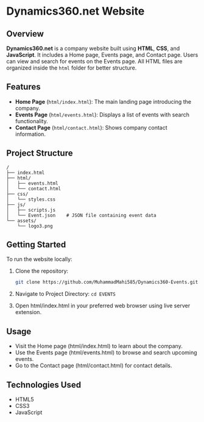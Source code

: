 # Dynamics360.net Website

## Overview

**Dynamics360.net** is a company website built using **HTML**, **CSS**, and **JavaScript**. It includes a Home page, Events page, and Contact page. Users can view and search for events on the Events page. All HTML files are organized inside the `html` folder for better structure.

## Features

- **Home Page** (`html/index.html`): The main landing page introducing the company.
- **Events Page** (`html/events.html`): Displays a list of events with search functionality.
- **Contact Page** (`html/contact.html`): Shows company contact information.

## Project Structure
```
/
├── index.html
├── html/
│   ├── events.html
│   └── contact.html
├── css/
│   └── styles.css
├── js/
│   ├── scripts.js
│   └── Event.json    # JSON file containing event data
└── assets/
    └── logo3.png
```

## Getting Started

To run the website locally:

1. Clone the repository:
   ```bash
   git clone https://github.com/MuhammadMahi585/Dynamics360-Events.git

2. Navigate to Project Directory:
   ```cd EVENTS```

3. Open html/index.html in your preferred web browser using live server extension.

## Usage

- Visit the Home page (html/index.html) to learn about the company.
- Use the Events page (html/events.html) to browse and search upcoming events.
- Go to the Contact page (html/contact.html) for contact details.

## Technologies Used

- HTML5
- CSS3
- JavaScript